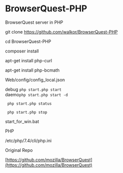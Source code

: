 # BrowserQuest-PHP
BrowserQuest server in PHP


git clone https://github.com/walkor/BrowserQuest-PHP

cd BrowserQuest-PHP

composer install 

apt-get install php-curl

apt-get install php-bcmath

Web/config/config_local.json 


debug ```php start.php start``` <br>
daemo```php start.php start -d```  <br>

``` php start.php status```   <br>

``` php start.php stop```  <br>


start_for_win.bat


PHP

/etc/php/7.4/cli/php.ini

Original Repo

[https://github.com/mozilla/BrowserQuest](https://github.com/mozilla/BrowserQuest)
